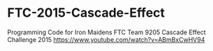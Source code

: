 # FTC-2015-Cascade-Effect
Programming Code for Iron Maidens FTC Team 9205 Cascade Effect Challenge 2015
https://www.youtube.com/watch?v=ABmBxCwHV94
